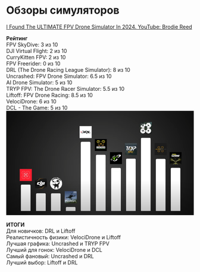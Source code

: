 # Обзоры симуляторов

[I Found The ULTIMATE FPV Drone Simulator In 2024. YouTube: Brodie Reed](https://www.youtube.com/watch?v=f6SLB0RPmnc)  

**Рейтинг**  
FPV SkyDive: 3 из 10  
DJI Virtual Flight: 2 из 10  
CurryKitten FPV: 2 из 10    
FPV Freerider: 0 из 10  
DRL (The Drone Racing League Simulator): 8 из 10  
Uncrashed: FPV Drone Simulator: 6.5 из 10  
AI Drone Simulator: 5 из 10  
TRYP FPV: The Drone Racer Simulator: 5.5 из 10  
Liftoff: FPV Drone Racing: 8.5 из 10  
VelociDrone: 6 из 10  
DCL - The Game: 5 из 10  
![](Rating1.png)

**ИТОГИ**  
Для новичков: DRL и Liftoff  
Реалистичность физики: VelociDrone и Liftoff  
Лучшая графика: Uncrashed и TRYP FPV  
Лучший для гонок: VelociDrone и DCL  
Самый фановый: Uncrashed и DRL  
Лучший выбор: Liftoff и DRL